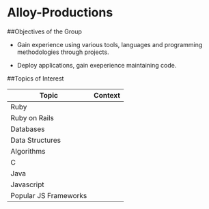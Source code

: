 # Alloy-Productions

##Objectives of the Group

* Gain experience using various tools, languages and programming methodologies through projects.

* Deploy applications, gain exeperience maintaining code.

##Topics of Interest

Topic | Context
--- | ---
Ruby | 
Ruby on Rails |
Databases | 
Data Structures | 
Algorithms | 
C | 
Java | 
Javascript | 
Popular JS Frameworks |


